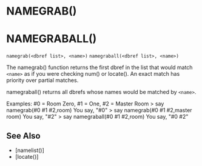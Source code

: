 # NAMEGRAB()
# NAMEGRABALL()
`namegrab(<dbref list>, <name>)`
`namegraball(<dbref list>, <name>)`

  The namegrab() function returns the first dbref in the list that would match `<name>` as if you were checking num() or locate(). An exact match has priority over partial matches.

  namegraball() returns all dbrefs whose names would be matched by `<name>`.

  Examples: #0 = Room Zero, #1 = One, #2 = Master Room
    > say namegrab(#0 #1 #2,room)
    You say, "#0"
    > say namegrab(#0 #1 #2,master room)
    You say, "#2"
    > say namegraball(#0 #1 #2,room)
    You say, "#0 #2"


## See Also
- [namelist()]
- [locate()]

